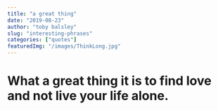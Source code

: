```yaml
---
title: "a great thing"
date: "2019-08-23"
author: "toby balsley" 
slug: "interesting-phrases"
categories: ["quotes"]
featuredImg: "/images/ThinkLong.jpg"
---
```


# What a great thing it is to find love and not live your life alone. #
